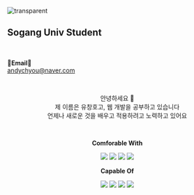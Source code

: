 ![transparent](https://capsule-render.vercel.app/api?type=transparent&fontColor=703ee5&text=Hi%20There&height=180&fontSize=80&desc=Changho's%20Github&descAlignY=75&descAlign=60)


## Sogang Univ Student 


<br>

<Strong>📧Email📧</Strong><br>andychyou@naver.com<br>

</p>

<br>

<p align="center">
안녕하세요 👐<br>
제 이름은 유창호고, 웹 개발을 공부하고 있습니다<br>
언제나 새로운 것을 배우고 적용하려고 노력하고 있어요<br>
</p>

<br>

<p align="center">
    <Strong>Comforable With</Strong><br>
</p>

<p align="center" display="inline-block">
    <img src="https://img.shields.io/badge/Python-00ff00?style=for-the-badge&logo=Python&logoColor=black">
    <img src="https://img.shields.io/badge/javascript-F7DF1E?style=for-the-badge&logo=javascript&logoColor=black">
    <img src="https://img.shields.io/badge/React-3776AB?style=for-the-badge&logo=React&logoColor=white">
    <img src="https://img.shields.io/badge/NodeJS-ffa64d?style=for-the-badge&logo=nodejs&logoColor=white">
</p>


<p align="center">
    <Strong>Capable Of</Strong><br>
</p>

<p align="center" display="inline-block">
     <img src="https://img.shields.io/badge/C-A8B9CC?style=for-the-badge&logo=C&logoColor=white">
    <img src="https://img.shields.io/badge/mysql-3776AB?style=for-the-badge&logo=mysql&logoColor=white">
    <img src="https://img.shields.io/badge/MongoDB-ff9900?style=for-the-badge&logo=mongodb&logoColor=white">
    <img src="https://img.shields.io/badge/AWS-ccddff?style=for-the-badge&logo=aws&logoColor=white">
</p>









<br>

<!-- <div align="center">
    
![Changho's github stats](https://github-readme-stats.vercel.app/api?username=andychyou&show_icons=true)
[![Solved.ac Profile](http://mazassumnida.wtf/api/v2/generate_badge?boj=andychyou)](https://solved.ac/chltmdwns96/)
    
</div> -->
